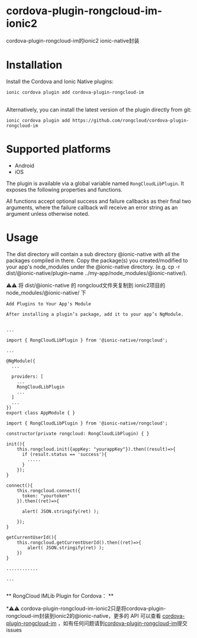 # cordova-plugin-rongcloud-im-ionic2

cordova-plugin-rongcloud-im的ionic2 ionic-native封装


# Installation

Install the Cordova and Ionic Native plugins:

    ionic cordova plugin add cordova-plugin-rongcloud-im
    
Alternatively, you can install the latest version of the plugin directly from git:

    ionic cordova plugin add https://github.com/rongcloud/cordova-plugin-rongcloud-im

# Supported platforms
- Android
- iOS

The plugin is available via a global variable named `RongCloudLibPlugin`. It exposes the following properties and functions.

All functions accept optional success and failure callbacks as their final two arguments, where the failure callback will receive an error string as an argument unless otherwise noted.

# Usage

The dist directory will contain a sub directory @ionic-native with all the packages compiled in there. Copy the package(s) you created/modified to your app's node_modules under the @ionic-native directory. (e.g. cp -r dist/@ionic-native/plugin-name ../my-app/node_modules/@ionic-native/).

⚠️⚠️ 将 dist/@ionic-native 的 rongcloud文件夹复制到 ionic2项目的 node_modules/@ionic-native/ 下

```
Add Plugins to Your App's Module

After installing a plugin’s package, add it to your app’s NgModule.


...

import { RongCloudLibPlugin } from '@ionic-native/rongcloud';

...

@NgModule({
  ...

  providers: [
    ...
    RongCloudLibPlugin
    ...
  ]
  ...
})
export class AppModule { }

```

```
import { RongCloudLibPlugin } from '@ionic-native/rongcloud';

constructor(private rongcloud: RongCloudLibPlugin) { }

init(){
    this.rongcloud.init({appKey: "yourappKey"}).then((result)=>{
      if (result.status == 'success'){
        .....
      }
    });
}

connect(){
    this.rongcloud.connect({
      token: "yourtoken"
    }).then((ret)=>{

      alert( JSON.stringify(ret) );

    });
}

getCurrentUserId(){
    this.rongcloud.getCurrentUserId().then((ret)=>{
		alert( JSON.stringify(ret) );
	})
}

............

...


```

** RongCloud IMLib Plugin for Cordova： **

*⚠️⚠️  cordova-plugin-rongcloud-im-ionic2只是将cordova-plugin-rongcloud-im封装到ionic2的@ionic-native，更多的 API
可以查看 <a target="_blank" href="https://github.com/rongcloud/cordova-plugin-rongcloud-im" role="button">cordova-plugin-rongcloud-im</a>
，如有任何问题请到<a target="_blank" href="https://github.com/rongcloud/cordova-plugin-rongcloud-im" role="button">cordova-plugin-rongcloud-im</a>提交issues





